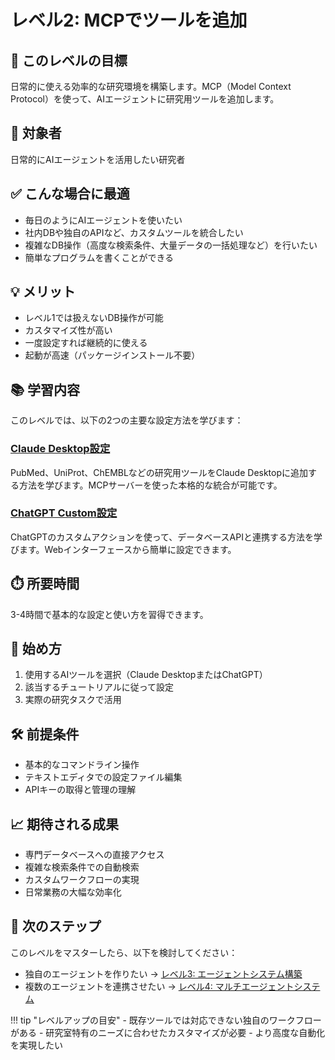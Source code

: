 # レベル2: MCPでツールを追加

## 🎯 このレベルの目標

日常的に使える効率的な研究環境を構築します。MCP（Model Context Protocol）を使って、AIエージェントに研究用ツールを追加します。

## 👥 対象者

日常的にAIエージェントを活用したい研究者

## ✅ こんな場合に最適

- 毎日のようにAIエージェントを使いたい
- 社内DBや独自のAPIなど、カスタムツールを統合したい
- 複雑なDB操作（高度な検索条件、大量データの一括処理など）を行いたい
- 簡単なプログラムを書くことができる

## 💡 メリット

- レベル1では扱えないDB操作が可能
- カスタマイズ性が高い
- 一度設定すれば継続的に使える
- 起動が高速（パッケージインストール不要）

## 📚 学習内容

このレベルでは、以下の2つの主要な設定方法を学びます：

### [Claude Desktop設定](claude-desktop.md)
PubMed、UniProt、ChEMBLなどの研究用ツールをClaude Desktopに追加する方法を学びます。MCPサーバーを使った本格的な統合が可能です。

### [ChatGPT Custom設定](chatgpt-custom.md)
ChatGPTのカスタムアクションを使って、データベースAPIと連携する方法を学びます。Webインターフェースから簡単に設定できます。

## ⏱️ 所要時間

3-4時間で基本的な設定と使い方を習得できます。

## 🚀 始め方

1. 使用するAIツールを選択（Claude DesktopまたはChatGPT）
2. 該当するチュートリアルに従って設定
3. 実際の研究タスクで活用

## 🛠️ 前提条件

- 基本的なコマンドライン操作
- テキストエディタでの設定ファイル編集
- APIキーの取得と管理の理解

## 📈 期待される成果

- 専門データベースへの直接アクセス
- 複雑な検索条件での自動検索
- カスタムワークフローの実現
- 日常業務の大幅な効率化

## 🔄 次のステップ

このレベルをマスターしたら、以下を検討してください：

- 独自のエージェントを作りたい → [レベル3: エージェントシステム構築](../03-build-agents/index.md)
- 複数のエージェントを連携させたい → [レベル4: マルチエージェントシステム](../04-multi-agents/index.md)

!!! tip "レベルアップの目安"
    - 既存ツールでは対応できない独自のワークフローがある
    - 研究室特有のニーズに合わせたカスタマイズが必要
    - より高度な自動化を実現したい